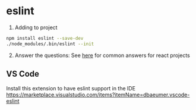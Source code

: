 # eslint
1. Adding to project
```bash
npm install eslint --save-dev
./node_modules/.bin/eslint --init
```
2. Answer the questions: See [here](https://www.digitalocean.com/community/tutorials/linting-and-formatting-with-eslint-in-vs-code) for common answers for react projects

## VS Code
Install this extension to have eslint support in the IDE
https://marketplace.visualstudio.com/items?itemName=dbaeumer.vscode-eslint
